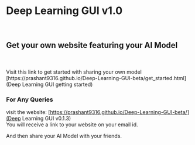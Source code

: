 # Deep Learning GUI v1.0
<br>
<h2> Get your own website featuring your AI Model </h2>
<br>

<br>
Visit this link to get started with sharing your own model
  [https://prashant9316.github.io/Deep-Learning-GUI-beta/get_started.html](Deep Learning GUI getting started)    
  
<br>
<h3> For Any Queries</h3>

visit the website: [https://prashant9316.github.io/Deep-Learning-GUI-beta/](Deep Learning GUI v0.1.3)    
You will receive a link to your website on your email id.    
  
And then share your AI Model with your friends.    
